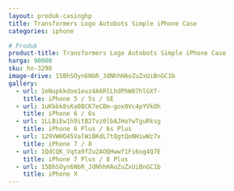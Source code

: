 ```yaml
---
layout: produk-casinghp
title: Transformers Logo Autobots Simple iPhone Case
categories: iphone

# Produk
product-title: Transformers Logo Autobots Simple iPhone Case
harga: 90000
sku: hn-3298
image-drive: 15BhSOyn6NbR_JdNhhHAoZuZxUiBnGC1b
gallery:
  - url: 1eNupkkdoe1euz4A6RlLhdPhW87hlGXf-
    title: iPhone 5 / 5s / SE
  - url: 1uKbbk8sKa0BCK7eCBm-gox0Vc4pYVkOh
    title: iPhone 6 / 6s
  - url: 1LLBiEw1h9itB2Tvz0lbAJHoYwTguRksg
    title: iPhone 6 Plus / 6s Plus
  - url: 129VWHO45ValWiBKdL7tQgtQoNHiwWz7x
    title: iPhone 7 / 8
  - url: 1QdCQK_Vqta9fZu2AOQHwwf1Fi6og4Q7E
    title: iPhone 7 Plus / 8 Plus
  - url: 15BhSOyn6NbR_JdNhhHAoZuZxUiBnGC1b
    title: iPhone X
---
```

